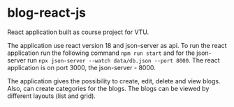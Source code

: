 # blog-react-js

React application built as course project for VTU.

The application use react version 18 and json-server as api.
To run the react application run the following command `npm run start` and for the json-server run `npx json-server --watch data/db.json --port 8000`.
The react application is on port 3000, the json-server - 8000.

The application gives the possibility to create, edit, delete and view blogs. Also, can create categories for the blogs. The blogs can be viewed by different layouts (list and grid).
